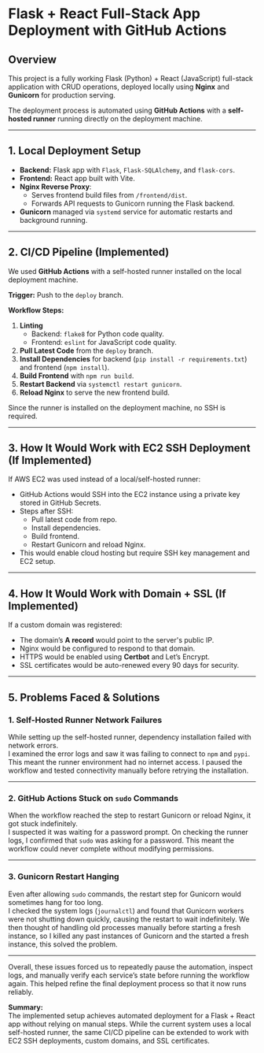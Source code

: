 # Flask + React Full-Stack App Deployment with GitHub Actions

## Overview
This project is a fully working Flask (Python) + React (JavaScript) full-stack application with CRUD operations, deployed locally using **Nginx** and **Gunicorn** for production serving.

The deployment process is automated using **GitHub Actions** with a **self-hosted runner** running directly on the deployment machine.

---

## 1. Local Deployment Setup
- **Backend:** Flask app with `Flask`, `Flask-SQLAlchemy`, and `flask-cors`.
- **Frontend:** React app built with Vite.
- **Nginx Reverse Proxy**:
  - Serves frontend build files from `/frontend/dist`.
  - Forwards API requests to Gunicorn running the Flask backend.
- **Gunicorn** managed via `systemd` service for automatic restarts and background running.

---

## 2. CI/CD Pipeline (Implemented)
We used **GitHub Actions** with a self-hosted runner installed on the local deployment machine.

**Trigger:** Push to the `deploy` branch.

**Workflow Steps:**
1. **Linting**  
   - Backend: `flake8` for Python code quality.  
   - Frontend: `eslint` for JavaScript code quality.
2. **Pull Latest Code** from the `deploy` branch.
3. **Install Dependencies** for backend (`pip install -r requirements.txt`) and frontend (`npm install`).
4. **Build Frontend** with `npm run build`.
5. **Restart Backend** via `systemctl restart gunicorn`.
6. **Reload Nginx** to serve the new frontend build.

Since the runner is installed on the deployment machine, no SSH is required.

---

## 3. How It Would Work with EC2 SSH Deployment (If Implemented)
If AWS EC2 was used instead of a local/self-hosted runner:
- GitHub Actions would SSH into the EC2 instance using a private key stored in GitHub Secrets.
- Steps after SSH:
  - Pull latest code from repo.
  - Install dependencies.
  - Build frontend.
  - Restart Gunicorn and reload Nginx.
- This would enable cloud hosting but require SSH key management and EC2 setup.

---

## 4. How It Would Work with Domain + SSL (If Implemented)
If a custom domain was registered:
- The domain’s **A record** would point to the server's public IP.
- Nginx would be configured to respond to that domain.
- HTTPS would be enabled using **Certbot** and Let’s Encrypt.
- SSL certificates would be auto-renewed every 90 days for security.

---

## 5. Problems Faced & Solutions

### 1. Self-Hosted Runner Network Failures
While setting up the self-hosted runner, dependency installation failed with network errors.  
I examined the error logs and saw it was failing to connect to `npm` and `pypi`. This meant the runner environment had no internet access. I paused the workflow and tested connectivity manually before retrying the installation.

---

### 2. GitHub Actions Stuck on `sudo` Commands
When the workflow reached the step to restart Gunicorn or reload Nginx, it got stuck indefinitely.  
I suspected it was waiting for a password prompt. On checking the runner logs, I confirmed that `sudo` was asking for a password. This meant the workflow could never complete without modifying permissions.

---

### 3. Gunicorn Restart Hanging
Even after allowing `sudo` commands, the restart step for Gunicorn would sometimes hang for too long.  
I checked the system logs (`journalctl`) and found that Gunicorn workers were not shutting down quickly, causing the restart to wait indefinitely. We then thought of handling old processes manually before starting a fresh instance, so I killed any past instances of Gunicorn and the started a fresh instance, this solved the problem.


---

Overall, these issues forced us to repeatedly pause the automation, inspect logs, and manually verify each service’s state before running the workflow again. This helped refine the final deployment process so that it now runs reliably.


**Summary:**  
The implemented setup achieves automated deployment for a Flask + React app without relying on manual steps. While the current system uses a local self-hosted runner, the same CI/CD pipeline can be extended to work with EC2 SSH deployments, custom domains, and SSL certificates.
